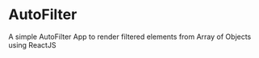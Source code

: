 # AutoFilter
A simple AutoFilter App to render filtered elements from Array of Objects using ReactJS
